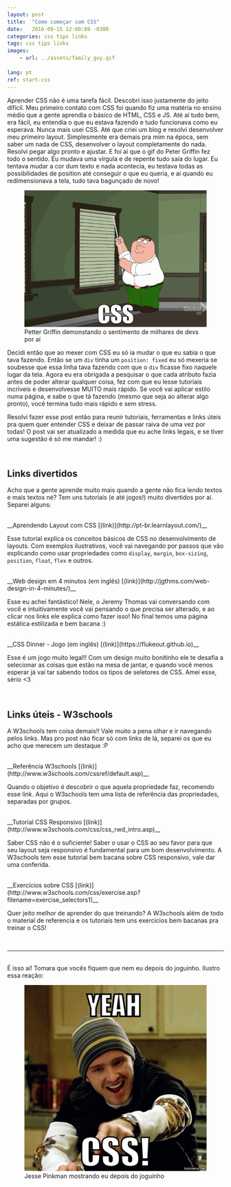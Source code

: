 ```yaml
---
layout: post
title:  "Como começar com CSS"
date:   2016-09-15 12:00:09 -0300
categories: css tips links
tags: css tips links 
images: 
    - url: ../assets/family_guy.gif

lang: pt
ref: start-css
---
```


Aprender CSS não é uma tarefa fácil. Descobri isso justamente do jeito difícil. Meu primeiro contato com CSS foi quando fiz uma matéria no ensino médio que a gente aprendia o básico de HTML, CSS e JS. Até aí tudo bem, era fácil, eu entendia o que eu estava fazendo e tudo funcionava como eu esperava. Nunca mais usei CSS. Até que criei um blog e resolvi desenvolver meu primeiro layout. Simplesmente era demais pra mim na época, sem saber um nada de CSS, desenvolver o layout completamente do nada. Resolvi pegar algo pronto e ajustar. E foi aí que o gif do Peter Griffin fez todo o sentido. Eu mudava uma vírgula e de repente tudo saía do lugar. Eu tentava mudar a cor dum texto e nada acontecia, eu testava todas as possibilidades de position até conseguir o que eu queria, e aí quando eu redimensionava a tela, tudo tava bagunçado de novo!

<figure class="pic-post-center">
  <img src="../assets/family_guy.gif" alt="Gif do desenho Family Guy ajustando uma persiana com a legenda CSS">
  <figcaption>Petter Griffin demonstando o sentimento de milhares de devs por aí</figcaption>
</figure>

Decidi então que ao mexer com CSS eu só ia mudar o que eu sabia o que tava fazendo. Então se um `div` tinha um `position: fixed` eu só mexeria se soubesse que essa linha tava fazendo com que o `div` ficasse fixo naquele lugar da tela. Agora eu era obrigada a pesquisar o que cada atributo fazia antes de poder alterar qualquer coisa, fez com que eu lesse tutoriais incríveis e desenvolvesse MUITO mais rápido. Se você vai aplicar estilo numa página, e sabe o que tá fazendo (mesmo que seja ao alterar algo pronto), você termina tudo mais rápido e sem stress.

Resolvi fazer esse post então para reunir tutoriais, ferramentas e links úteis pra quem quer entender CSS e deixar de passar raiva de uma vez por todas! O post vai ser atualizado a medida que eu ache links legais, e se tiver uma sugestão é só me mandar! :)



<br>

## Links divertidos
Acho que a gente aprende muito mais quando a gente não fica lendo textos e mais textos né? Tem uns tutoriais (e até jogos!) muito divertidos por aí. Separei alguns:

<br>
__Aprendendo Layout com CSS [(link)](http://pt-br.learnlayout.com/)__

Esse tutorial explica os conceitos básicos de CSS no desenvolvimento de layouts. Com exemplos ilustrativos, você vai navegando por passos que vão explicando como usar propriedades como `display`, `margin`, `box-sizing`, `position`, `float`, `flex` e outros.

<br>
__Web design em 4 minutos (em inglês) [(link)](http://jgthms.com/web-design-in-4-minutes/)__

Esse eu achei fantástico! Nele, o Jeremy Thomas vai conversando com você e intuitivamente você vai pensando o que precisa ser alterado, e ao clicar nos links ele explica como fazer isso! No final temos uma página estática estilizada e bem bacana :)

<br>
__CSS Dinner - Jogo (em inglês) [(link)](https://flukeout.github.io)__

Esse é um jogo muito legal!! Com um design muito bonitinho ele te desafia a selecionar as coisas que estão na mesa de jantar, e quando você menos esperar já vai tar sabendo todos os tipos de seletores de CSS. Amei esse, sério <3

<br>

## Links úteis - W3schools
A W3schools tem coisa demais!! Vale muito a pena olhar e ir navegando pelos links. Mas pro post não ficar só com links de lá, separei os que eu acho que merecem um destaque :P

<br>
__Referência W3schools [(link)](http://www.w3schools.com/cssref/default.asp)__

Quando o objetivo é descobrir o que aquela propriedade faz, recomendo esse link. Aqui o W3schools tem uma lista de referência das propriedades, separadas por grupos. 

<br>
__Tutorial CSS Responsivo [(link)](http://www.w3schools.com/css/css_rwd_intro.asp)__

Saber CSS não é o suficiente! Saber o usar o CSS ao seu favor para que seu layout seja responsivo é fundamental para um bom desenvolvimento. A W3schools tem esse tutorial bem bacana sobre CSS responsivo, vale dar uma conferida.

<br>
__Exercícios sobre CSS [(link)](http://www.w3schools.com/css/exercise.asp?filename=exercise_selectors1)__

Quer jeito melhor de aprender do que treinando? A W3schools além de todo o material de referencia e os tutoriais tem uns exercícios bem bacanas pra treinar o CSS!

<br>
<hr>
<br>
É isso aí! Tomara que vocês fiquem que nem eu depois do joguinho. Ilustro essa reação:

<figure class="pic-post-center">
  <img src="../assets/yeah-css.jpg" alt="Gif do desenho Family Guy ajustando uma persiana com a legenda CSS">
  <figcaption>Jesse Pinkman mostrando eu depois do joguinho</figcaption>
</figure>












